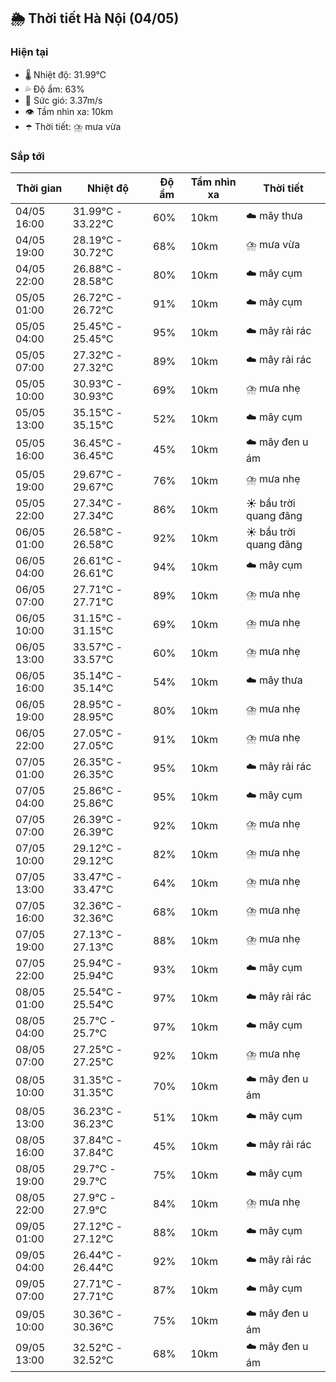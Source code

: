 ## 🌦️ Thời tiết Hà Nội (04/05)

### Hiện tại

- 🌡️ Nhiệt độ: 31.99℃
- 💦 Độ ẩm: 63%
- 💨 Sức gió: 3.37m/s
- 👁️ Tầm nhìn xa: 10km
- ☂️ Thời tiết: ⛈️ mưa vừa

### Sắp tới

| Thời gian | Nhiệt độ | Độ ẩm | Tầm nhìn xa | Thời tiết |
| --- | --- | --- | --- | --- |
| 04/05 16:00 | 31.99℃ - 33.22℃ | 60% | 10km | ☁️ mây thưa |
| 04/05 19:00 | 28.19℃ - 30.72℃ | 68% | 10km | ⛈️ mưa vừa |
| 04/05 22:00 | 26.88℃ - 28.58℃ | 80% | 10km | ☁️ mây cụm |
| 05/05 01:00 | 26.72℃ - 26.72℃ | 91% | 10km | ☁️ mây cụm |
| 05/05 04:00 | 25.45℃ - 25.45℃ | 95% | 10km | ☁️ mây rải rác |
| 05/05 07:00 | 27.32℃ - 27.32℃ | 89% | 10km | ☁️ mây rải rác |
| 05/05 10:00 | 30.93℃ - 30.93℃ | 69% | 10km | ⛈️ mưa nhẹ |
| 05/05 13:00 | 35.15℃ - 35.15℃ | 52% | 10km | ☁️ mây cụm |
| 05/05 16:00 | 36.45℃ - 36.45℃ | 45% | 10km | ☁️ mây đen u ám |
| 05/05 19:00 | 29.67℃ - 29.67℃ | 76% | 10km | ⛈️ mưa nhẹ |
| 05/05 22:00 | 27.34℃ - 27.34℃ | 86% | 10km | ☀️ bầu trời quang đãng |
| 06/05 01:00 | 26.58℃ - 26.58℃ | 92% | 10km | ☀️ bầu trời quang đãng |
| 06/05 04:00 | 26.61℃ - 26.61℃ | 94% | 10km | ☁️ mây cụm |
| 06/05 07:00 | 27.71℃ - 27.71℃ | 89% | 10km | ⛈️ mưa nhẹ |
| 06/05 10:00 | 31.15℃ - 31.15℃ | 69% | 10km | ⛈️ mưa nhẹ |
| 06/05 13:00 | 33.57℃ - 33.57℃ | 60% | 10km | ⛈️ mưa nhẹ |
| 06/05 16:00 | 35.14℃ - 35.14℃ | 54% | 10km | ☁️ mây thưa |
| 06/05 19:00 | 28.95℃ - 28.95℃ | 80% | 10km | ⛈️ mưa nhẹ |
| 06/05 22:00 | 27.05℃ - 27.05℃ | 91% | 10km | ⛈️ mưa nhẹ |
| 07/05 01:00 | 26.35℃ - 26.35℃ | 95% | 10km | ☁️ mây rải rác |
| 07/05 04:00 | 25.86℃ - 25.86℃ | 95% | 10km | ☁️ mây cụm |
| 07/05 07:00 | 26.39℃ - 26.39℃ | 92% | 10km | ⛈️ mưa nhẹ |
| 07/05 10:00 | 29.12℃ - 29.12℃ | 82% | 10km | ⛈️ mưa nhẹ |
| 07/05 13:00 | 33.47℃ - 33.47℃ | 64% | 10km | ⛈️ mưa nhẹ |
| 07/05 16:00 | 32.36℃ - 32.36℃ | 68% | 10km | ⛈️ mưa nhẹ |
| 07/05 19:00 | 27.13℃ - 27.13℃ | 88% | 10km | ⛈️ mưa nhẹ |
| 07/05 22:00 | 25.94℃ - 25.94℃ | 93% | 10km | ☁️ mây cụm |
| 08/05 01:00 | 25.54℃ - 25.54℃ | 97% | 10km | ☁️ mây rải rác |
| 08/05 04:00 | 25.7℃ - 25.7℃ | 97% | 10km | ☁️ mây cụm |
| 08/05 07:00 | 27.25℃ - 27.25℃ | 92% | 10km | ⛈️ mưa nhẹ |
| 08/05 10:00 | 31.35℃ - 31.35℃ | 70% | 10km | ☁️ mây đen u ám |
| 08/05 13:00 | 36.23℃ - 36.23℃ | 51% | 10km | ☁️ mây cụm |
| 08/05 16:00 | 37.84℃ - 37.84℃ | 45% | 10km | ☁️ mây rải rác |
| 08/05 19:00 | 29.7℃ - 29.7℃ | 75% | 10km | ☁️ mây cụm |
| 08/05 22:00 | 27.9℃ - 27.9℃ | 84% | 10km | ⛈️ mưa nhẹ |
| 09/05 01:00 | 27.12℃ - 27.12℃ | 88% | 10km | ☁️ mây cụm |
| 09/05 04:00 | 26.44℃ - 26.44℃ | 92% | 10km | ☁️ mây rải rác |
| 09/05 07:00 | 27.71℃ - 27.71℃ | 87% | 10km | ☁️ mây cụm |
| 09/05 10:00 | 30.36℃ - 30.36℃ | 75% | 10km | ☁️ mây đen u ám |
| 09/05 13:00 | 32.52℃ - 32.52℃ | 68% | 10km | ☁️ mây đen u ám |

